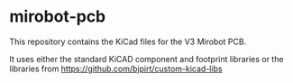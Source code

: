 mirobot-pcb
===========

This repository contains the KiCad files for the V3 Mirobot PCB.

It uses either the standard KiCAD component and footprint libraries or the libraries from https://github.com/bjpirt/custom-kicad-libs
